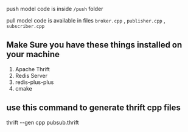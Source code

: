 push model code is inside `/push` folder

pull model code is available in files `broker.cpp` , `publisher.cpp` , `subscriber.cpp`

## Make Sure you have these things installed on your machine

1. Apache Thrift
2. Redis Server
3. redis-plus-plus
4. cmake

## use this command to generate thrift cpp files

thrift --gen cpp pubsub.thrift
